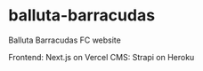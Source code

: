 # balluta-barracudas
Balluta Barracudas FC website

Frontend: Next.js on Vercel
CMS: Strapi on Heroku
